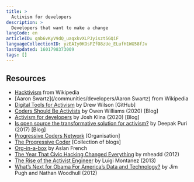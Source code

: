 ```yaml
---
title: >
  Activism for developers
description: >
  Developers that want to make a change
langCode: en
articleID: qnb6vKyV9dQ_uaqxkvXLPJyiszt5GQiF
languageCollectionID: yzEAIy0KOsFZfO8zUe_ELufH1WG58fJv
lastUpdated: 1601798373009
tags: []
---
```


## Resources

-   [Hacktivism](https://en.wikipedia.org/wiki/Hacktivism) from Wikipedia
-   [Aaron Swartz](/communities/developers/Aaron Swartz) from Wikipedia
-   [Digital Tools for Activism](https://github.com/drewrwilson/toolsforactivism) by Drew Wilson \[GitHub\]
-   [Coders Should Be Activists](https://onezero.medium.com/coders-should-be-activists-5104bd18e349) by Owen Williams (2020) \[Blog\]
-   [Activism for developers](https://blog.testdouble.com/posts/2020-06-23-activism-for-developers/) by Josh Klina (2020) \[Blog\]
-   [Is open source the transformative solution for activism?](https://www.cio.com/article/3186516/is-open-source-the-transformative-solution-for-activism.html) by Deepak Puri (2017) \[Blog\]
-   [Progressive Coders Network](https://www.progcode.org) \[Organisation\]
-   [The Progressive Coder](https://medium.com/progressive-coders-network) \[Collection of blogs\]
-   [Org-in-a-box](https://github.com/jcklpe/org-in-a-box) by Aslan French
-   [The Year That Civic Hacking Changed Everything](https://civic.io/2012/12/31/the-year-that-civic-hacking-changed-everything/) by mheadd (2012)
-   [The Rise of the Activist Engineer](http://luigimontanez.com/2013/rise-activist-engineer/) by Luigi Montanez (2013)
-   [What’s Next for Obama For America’s Data and Technology?](https://www.huffpost.com/entry/obama-for-america-data_b_2325478?guccounter=1) by Jim Pugh and Nathan Woodhull (2012)
